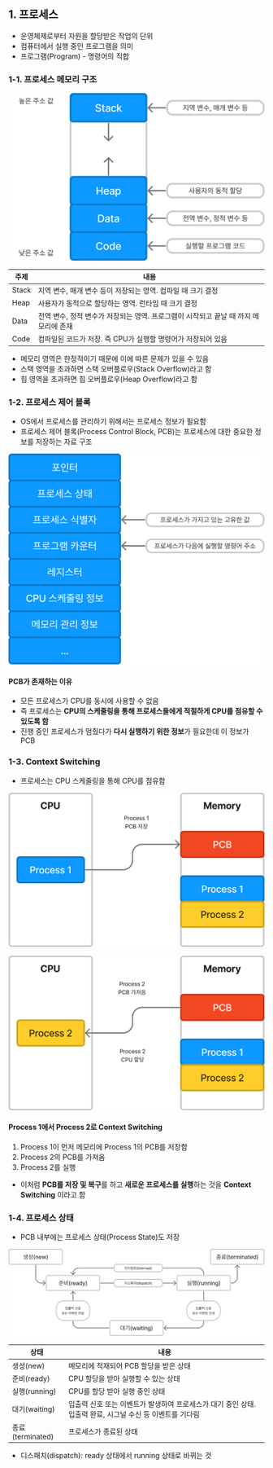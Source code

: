 ## 1. 프로세스
- 운영체제로부터 자원을 할당받은 작업의 단위
- 컴퓨터에서 실행 중인 프로그램을 의미
- 프로그램(Program) - 명령어의 직합

### 1-1. 프로세스 메모리 구조

![process1](https://raw.githubusercontent.com/CSFarming/CSFarming-Archive/master/OperatingSystem/Asset/process1.png)

|주제|내용|
|---|---|
|Stack|지역 변수, 매개 변수 등이 저장되는 영역. 컴파일 때 크기 결정|
|Heap|사용자가 동적으로 할당하는 영역. 런타임 때 크기 결정|
|Data|전역 변수, 정적 변수가 저장되는 영역. 프로그램이 시작되고 끝날 때 까지 메모리에 존재|
|Code|컴파일된 코드가 저장. 즉 CPU가 실행할 명령어가 저장되어 있음|

- 메모리 영역은 한정적이기 때문에 이에 따른 문제가 있을 수 있음
- 스택 영역을 초과하면 스택 오버플로우(Stack Overflow)라고 함
- 힙 영역을 초과하면 힙 오버플로우(Heap Overflow)라고 함

### 1-2. 프로세스 제어 블록
- OS에서 프로세스를 관리하기 위해서는 프로세스 정보가 필요함
- 프로세스 제어 블록(Process Control Block, PCB)는 프로세스에 대한 중요한 정보를 저장하는 자료 구조

![process2](https://raw.githubusercontent.com/CSFarming/CSFarming-Archive/master/OperatingSystem/Asset/process2.png)

#### PCB가 존재하는 이유
- 모든 프로세스가 CPU를 동시에 사용할 수 없음
- 즉 프로세스는 **CPU의 스케줄링을 통해 프로세스들에게 적절하게 CPU를 점유할 수 있도록 함**
- 진행 중인 프로세스가 멈췄다가 **다시 실행하기 위한 정보**가 필요한데 이 정보가 PCB

### 1-3. Context Switching
- 프로세스는 CPU 스케줄링을 통해 CPU를 점유함

![process3](https://raw.githubusercontent.com/CSFarming/CSFarming-Archive/master/OperatingSystem/Asset/process3.png)

![process4](https://raw.githubusercontent.com/CSFarming/CSFarming-Archive/master/OperatingSystem/Asset/process4.png)


#### Process 1에서 Process 2로 Context Switching
1. Process 1이 먼저 메모리에 Process 1의 PCB를 저장함
2. Process 2의 PCB를 가져옴
3. Process 2를 실행

- 이처럼 **PCB를 저장 및 복구**를 하고 **새로운 프로세스를 실행**하는 것을 **Context Switching** 이라고 함

### 1-4. 프로세스 상태
- PCB 내부에는 프로세스 상태(Process State)도 저장

![process5](https://raw.githubusercontent.com/CSFarming/CSFarming-Archive/master/OperatingSystem/Asset/process5.png)

|상태|내용|
|--|--|
|생성(new)|메모리에 적재되어 PCB 할당을 받은 상태|
|준비(ready)|CPU 할당을 받아 실행할 수 있는 상태|
|실행(running)|CPU를 할당 받아 실행 중인 상태|
|대기(waiting)|입출력 신호 또는 이벤트가 발생하여 프로세스가 대기 중인 상태. 입출력 완료, 시그널 수신 등 이벤트를 기다림|
|종료(terminated)|프로세스가 종료된 상태|

- 디스패치(dispatch): ready 상태에서 running 상태로 바뀌는 것
